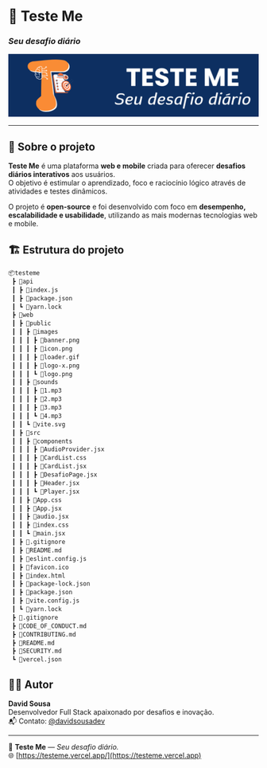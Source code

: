 # 🧠 Teste Me  
### _Seu desafio diário_

![Banner](/web/public/images/banner.png)

---

## 📖 Sobre o projeto

**Teste Me** é uma plataforma **web e mobile** criada para oferecer **desafios diários interativos** aos usuários.  
O objetivo é estimular o aprendizado, foco e raciocínio lógico através de atividades e testes dinâmicos.  

O projeto é **open-source** e foi desenvolvido com foco em **desempenho, escalabilidade e usabilidade**, utilizando as mais modernas tecnologias web e mobile.  

## 🏗️ Estrutura do projeto

```bash
📦testeme
 ┣ 📂api
 ┃ ┣ 📜index.js
 ┃ ┣ 📜package.json
 ┃ ┗ 📜yarn.lock
 ┣ 📂web
 ┃ ┣ 📂public
 ┃ ┃ ┣ 📂images
 ┃ ┃ ┃ ┣ 📜banner.png
 ┃ ┃ ┃ ┣ 📜icon.png
 ┃ ┃ ┃ ┣ 📜loader.gif
 ┃ ┃ ┃ ┣ 📜logo-x.png
 ┃ ┃ ┃ ┗ 📜logo.png
 ┃ ┃ ┣ 📂sounds
 ┃ ┃ ┃ ┣ 📜1.mp3
 ┃ ┃ ┃ ┣ 📜2.mp3
 ┃ ┃ ┃ ┣ 📜3.mp3
 ┃ ┃ ┃ ┗ 📜4.mp3
 ┃ ┃ ┗ 📜vite.svg
 ┃ ┣ 📂src
 ┃ ┃ ┣ 📂components
 ┃ ┃ ┃ ┣ 📜AudioProvider.jsx
 ┃ ┃ ┃ ┣ 📜CardList.css
 ┃ ┃ ┃ ┣ 📜CardList.jsx
 ┃ ┃ ┃ ┣ 📜DesafioPage.jsx
 ┃ ┃ ┃ ┣ 📜Header.jsx
 ┃ ┃ ┃ ┗ 📜Player.jsx
 ┃ ┃ ┣ 📜App.css
 ┃ ┃ ┣ 📜App.jsx
 ┃ ┃ ┣ 📜audio.jsx
 ┃ ┃ ┣ 📜index.css
 ┃ ┃ ┗ 📜main.jsx
 ┃ ┣ 📜.gitignore
 ┃ ┣ 📜README.md
 ┃ ┣ 📜eslint.config.js
 ┃ ┣ 📜favicon.ico
 ┃ ┣ 📜index.html
 ┃ ┣ 📜package-lock.json
 ┃ ┣ 📜package.json
 ┃ ┣ 📜vite.config.js
 ┃ ┗ 📜yarn.lock
 ┣ 📜.gitignore
 ┣ 📜CODE_OF_CONDUCT.md
 ┣ 📜CONTRIBUTING.md
 ┣ 📜README.md
 ┣ 📜SECURITY.md
 ┗ 📜vercel.json
```

<!-- 🔗 **Deploy oficial:** [https://testeme.vercel.app/](https://testeme.vercel.app/)  
📦 **Repositório:** [https://github.com/davidprojetos/testeme](https://github.com/davidprojetos/testeme)

---

## 🚀 Tecnologias utilizadas

### 🧩 **Frontend Web**
- [React.js](https://react.dev/)
- [Vite](https://vitejs.dev/)
- [Tailwind CSS](https://tailwindcss.com/)
- [Axios](https://axios-http.com/)
- [React Router DOM](https://reactrouter.com/)

### 📱 **Aplicativo Mobile**
- [React Native](https://reactnative.dev/)
- [React Native CLI](https://github.com/react-native-community/cli)
- [Axios](https://axios-http.com/)
- [Android SDK](https://developer.android.com/studio)

### ⚙️ **Backend / API**
- [FastAPI](https://fastapi.tiangolo.com/)
- [Uvicorn](https://www.uvicorn.org/)
- [SQLite / PostgreSQL](https://www.sqlite.org/)  
- [CORS Middleware](https://fastapi.tiangolo.com/tutorial/cors/)

### 🧰 **Outros**
- [GitHub Actions](https://github.com/features/actions) — CI/CD automatizado para Web e Mobile  
- [Vercel](https://vercel.com/) — Deploy do front-end web  
- [Node.js](https://nodejs.org/) e [Yarn](https://yarnpkg.com/) — Gerenciamento de pacotes  
- [Python 3.11+](https://www.python.org/) — Backend moderno e tipado  

---

## 🏗️ Estrutura do projeto

```bash
apps-github/
│
├── api/                     # Backend (FastAPI)
│   ├── main.py               # Arquivo principal da API
│   ├── models/               # Modelos de dados
│   ├── routes/               # Rotas da API
│   ├── database.py           # Conexão com o banco de dados
│   ├── requirements.txt      # Dependências do backend
│   └── tests/                # Testes automáticos
│
├── web/                     # Frontend Web (React + Tailwind)
│   ├── src/
│   ├── public/
│   ├── package.json
│   ├── tailwind.config.js
│   └── yarn.lock
│
├── mobile/                  # Aplicativo Mobile (React Native)
│   ├── src/
│   ├── android/
│   ├── ios/
│   ├── app.json
│   ├── package.json
│   └── yarn.lock
│
├── shared/                  # Código compartilhado (modelos, utilitários, estilos)
│   ├── types/
│   ├── utils/
│   └── constants/
│
├── .github/
│   └── workflows/
│       ├── build-web.yml     # CI/CD para a versão Web
│       └── build-mobile.yml  # CI/CD para a versão Mobile
│
└── README.md
```

---

## ⚡ Executando localmente

### 1️⃣ Clonar o repositório
```bash
git clone git@github.com:davidprojetos/testeme.git
cd testeme
```

### 2️⃣ Rodar o backend (FastAPI)
```bash
cd api
pip install -r requirements.txt
uvicorn main:app --reload
```

Acesse em: [http://localhost:8000](http://localhost:8000)

### 3️⃣ Rodar o frontend web
```bash
cd web
yarn install
yarn dev
```

Acesse em: [http://localhost:5173](http://localhost:5173)

### 4️⃣ Rodar o aplicativo mobile
```bash
cd mobile
yarn install
npx react-native run-android
```

Para conectar com a API local, use `http://10.0.2.2:8000` no Android Emulator.

---

## 🧪 CI/CD — GitHub Actions

O projeto possui **pipelines automáticos** configurados no diretório `.github/workflows`:

- **build-web.yml** → Gera o build e envia para o deploy da Vercel  
- **build-mobile.yml** → Gera o APK automaticamente via GitHub Actions  

Esses workflows garantem que as versões web e mobile estejam sempre atualizadas e sincronizadas com o código principal (`main`).

---

## 💡 Próximos passos

- [ ] Implementar autenticação com JWT.  
- [ ] Criar sistema de desafios diários dinâmicos.  
- [ ] Adicionar notificações push no app mobile.  
- [ ] Criar painel administrativo para monitorar usuários e estatísticas.  
- [ ] Publicar o aplicativo na Google Play Store.  

--- -->

## 👨‍💻 Autor

**David Sousa**  
Desenvolvedor Full Stack apaixonado por desafios e inovação.  
📬 Contato: [@davidsousadev](https://github.com/davidsousadev)

---

📌 **Teste Me** — _Seu desafio diário._  
🌐 [https://testeme.vercel.app/](https://testeme.vercel.app)
